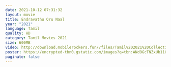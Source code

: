 ```yaml
---
date: 2021-10-12 07:31:32
layout: movie
title: Endravathu Oru Naal
year: "2021"
language: Tamil
quality: HD
category: Tamil Movies 2021
size: 600MB
video: http://download.mobilerockers.fun//files/Tamil%202021%20Collection/Endravathu%20Oru%20Naal%20(2021)/Endravathu%20Oru%20Naal%20(2021)%20Full%20Movies/Endravathu%20Oru%20Naal%20(2021)%20HDRip/Endravathu%20Oru%20Naal%20(2021)%20HDRip%20Single%20Part.mp4
poster: https://encrypted-tbn0.gstatic.com/images?q=tbn:ANd9GcTNZxUb11H8RzUBMbMNmI4ZxPMQSiTYMYWDUA&usqp=CAU
paginate: false
---
```


